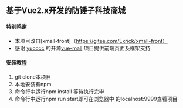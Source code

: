 ## 基于Vue2.x开发的防锤子科技商城
#### 特别鸣谢
- 本项目改自[xmall-front]（https://gitee.com/Exrick/xmall-front）
- 感谢 [yucccc](https://github.com/yucccc) 的开源[vue-mall](https://github.com/yucccc/vue-mall) 项目提供前端页面及框架支持
#### 安装教程
1. git clone本项目
2. 本地安装有npm
3. 命令行中运行npm install 等待执行完毕
4. 命令行中运行npm run start即可在浏览器中 的localhost:9999查看项目
